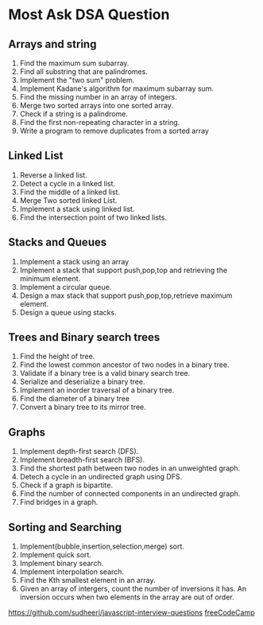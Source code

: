 # Most Ask DSA Question

## Arrays and string

  1. Find the maximum sum subarray.
  2. Find all substring that are palindromes.
  3. Implement the "two sum" problem. 
  4. Implement Kadane's algorithm for maximum subarray sum.
  5. Find the missing number in an array of integers.
  6. Merge two sorted arrays into one sorted array.
  7. Check if a string is a palindrome.
  8. Find the first non-repeating character in a string.
  9. Write a program to remove duplicates from a sorted array

## Linked List

  1. Reverse a linked list.
  2. Detect a cycle in a linked list.
  3. Find the middle of a linked list.
  4. Merge Two sorted linked List.
  5. Implement a stack using linked list.
  6. Find the intersection point of two linked lists.

## Stacks and Queues
  
  1. Implement a stack using an array
  2. Implement a stack that support push,pop,top and retrieving the minimum element.
  3. Implement a circular queue.
  4. Design a max stack that support push,pop,top,retrieve maximum element.
  5. Design a queue using stacks.

## Trees and Binary search trees
  
  1. Find the height of tree.
  2. Find the lowest common ancestor of two nodes in a binary tree.
  3. Validate if a binary tree is a valid binary search tree.
  4. Serialize and deserialize a binary tree.
  5. Implement an inorder traversal of a binary tree.
  6. Find the diameter of a binary tree
  7. Convert a binary tree to its mirror tree.

## Graphs

  1. Implement depth-first search (DFS).
  2. Implement breadth-first search (BFS).
  3. Find the shortest path between two nodes in an unweighted graph.
  4. Detech a cycle in an undirected graph using DFS.
  5. Check if a graph is bipartite.
  6. Find the number of connected components in an undirected graph.
  7. Find bridges in a graph.

## Sorting and Searching

  1. Implement(bubble,insertion,selection,merge) sort.
  2. Implement quick sort.
  3. Implement binary search.
  4. Implement interpolation search.
  5. Find the Kth smallest element  in an array.
  6. Given an array of intergers, count the number of inversions it has. An inversion occurs when two elements in the array are out of order.

https://github.com/sudheerj/javascript-interview-questions
[freeCodeCamp](https://www.freecodecamp.org/learn/javascript-algorithms-and-data-structures-v8/)
